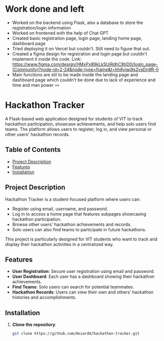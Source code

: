 # Work done and left

- Worked on the backend using Flask, also a database to store the registration/login information
- Worked on frontened with the help of Chat GPT
- Created basic registration page, login page, landing home page, dashboard page
- Tried deploying it on Vercel but couldn't. Still need to figure that out.
- Created a figma design for registration and login page but couldn't implement it inside the code. Link: https://www.figma.com/design/HMxPx89kLkSUiRdhC8tjD0/login_page-(Community)?node-id=2-24&node-type=frame&t=hh8yiwi9s2ysDn9R-0
- Main functions are stil to be made inside the landing page and dashboard page which couldn't be done due to lack of experience and time and man power 💀💀

# Hackathon Tracker

A Flask-based web application designed for students of VIT to track hackathon participation, showcase achievements, and help solo users find teams. The platform allows users to register, log in, and view personal or other users' hackathon records.

## Table of Contents
- [Project Description](#project-description)
- [Features](#features)
- [Installation](#installation)

## Project Description
Hackathon Tracker is a student-focused platform where users can:
- Register using email, username, and password.
- Log in to access a home page that features subpages showcasing hackathon participation.
- Browse other users' hackathon achievements and records.
- Solo users can also find teams to participate in future hackathons.

This project is particularly designed for VIT students who want to track and display their hackathon activities in a centralized way.

## Features
- **User Registration**: Secure user registration using email and password.
- **User Dashboard**: Each user has a dashboard showing their hackathon achievements.
- **Find Teams**: Solo users can search for potential teammates.
- **Hackathon Records**: Users can view their own and others' hackathon histories and accomplishments.

## Installation
1. **Clone the repository**:
   ```bash
   git clone https://github.com/Hxzardd/hackathon-tracker.git




